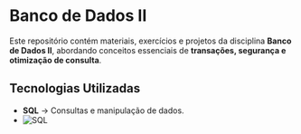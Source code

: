 # Banco de Dados II 

Este repositório contém materiais, exercícios e projetos da disciplina **Banco de Dados II**, abordando conceitos essenciais de **transações, segurança e otimização de consulta**.

##  Tecnologias Utilizadas
- **SQL** → Consultas e manipulação de dados.
- ![SQL](https://img.shields.io/badge/SQL-Database-blue)

